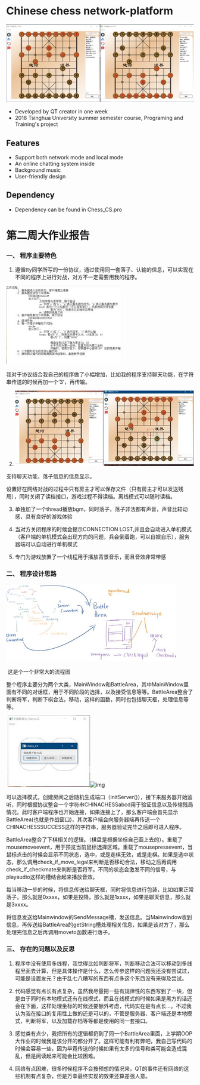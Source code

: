 # Chinese chess network-platform

![](READMEimage/1568134632759.png)

- Developed by QT creator in one week
- 2018 Tsinghua University summer semester course, Programing and Training's project

## Features

- Support both network mode and local mode
- An online chatting system inside
- Background music
- User-friendly design 

## Dependency

- Dependency can be found in Chess_CS.pro



# 第二周大作业报告

### 一、     程序主要特色

1. 遵循tty同学所写的一份协议，通过使用同一套落子、认输的信息，可以实现在不同的程序上进行对战，对方不一定需要用我的程序。

![img](READMEimage/clip_image002.jpg)

我对于协议结合我自己的程序做了小幅增加，比如我的程序支持聊天功能，在字符串传送的时候再加一个‘3’，再传输。

2. ![img](READMEimage/clip_image004.jpg)

支持聊天功能，落子信息的信息显示。

设置好在网络对战的过程中只有房主才可以保存文件（只有房主才可以发送残局），同时关闭了读档接口，游戏过程不得读档。离线模式可以随时读档。

3. 单独加了一个thread播放bgm，同时落子，落子非法都有声音，声音比较动感，具有良好的游戏体验

4. 当对方关闭程序的时候会提示CONNECTION LOST,并且会自动进入单机模式（客户端的单机模式会出现方向的问题，兵会倒着跑，可以自娱自乐），服务器端可以自动进行单机模式

5. 专门为游戏放置了一个线程用于播放背景音乐，而且音效非常带感

 

### 二、     程序设计思路

![imt  Clienì  in IZtServer-è_  connecfl  Sul) Q r  VAIidAAincj  Clfl  Connect ed  ress  Sendnqessa  60  check  check legal ](READMEimage/clip_image006.jpg)

​       这是个一个非常大的流程图

​       整个程序主要分为两个大类，MainWindow和BattleArea，其中MainWindow里面有不同的对话框，用于不同阶段的选择，以及接受信息等等。BattleArea整合了判断将军，判断下棋合法，移动，这样的函数，同时也包括聊天框，处理信息等等。

 

 

​              ![img](READMEimage/clip_image008.jpg)![img](file:///C:/Users/gxy20/AppData/Local/Temp/msohtmlclip1/01/clip_image010.jpg)

可以选择模式，创建房间之后随机生成端口（initServer()），接下来服务器开始监听，同时根据协议整合一个字符串CHINACHESSabcd用于验证信息以及传输残局情况。此时客户端程序也开始连接，如果连接上了，那么客户端会首先显示BattleArea(也就是作战窗口)，其次客户端会向服务器端再传送一个CHINACHESSSUCCESS这样的字符串，服务器验证完毕之后即可进入程序。

 

​       BattleArea整合了下棋相关的逻辑。（棋盘是根据坐标自己画上去的）。重载了mousemoveevent，用于预览当前鼠标选择区域。重载了mousepressevent，当鼠标点击的时候会显示不同状态，选中，或是走棋无效，或是走棋。如果是选中状态，那么调用check_if_move_legal来判断是否移动合法，移动之后再调用check_if_checkmate来判断是否将军。不同的状态会激发不同的信号，与playaudio这样的槽结合起来播放音效。

​       每当移动一步的时候，将信息传送给聊天框，同时将信息进行包装，比如如果正常落子，那么就是0xxxx，如果是投降，那么就是1xxxx，如果是聊天信息，那么就是3xxxx。

​       将信息发送给Mainwindow的SendMessage槽，发送信息。当Mainwindow收到信息，再传送给BattleArea的getString槽处理相关信息，如果是该对方了，那么处理完信息之后再调用moveto函数进行落子。

 

 

### 三、     存在的问题以及反思

1. 程序中没有使用多线程，我觉得比如判断将军，判断移动合法可以移动到多线程里面去计算，但是具体操作是什么，怎么传参这样的问题我还没有尝试过，可能是设置友元？由于乱七八糟写的东西有点多这个东西没有来得及尝试。

2. 代码感觉有点长有点复杂，虽然我尽量把一些有规律性的东西写到了一块，但是由于同时有本地模式还有在线模式，而且在线模式的时候如果是黑方的话还会在下面，这样处理坐标的时候还要额外考虑，代码实在是有点长…。不过我认为我在接口的复用性上做的还是可以的，不管是服务器、客户端还是本地模式，判断将军，以及加载存档等等都是使用的同一套接口。

 

3. 感觉类有点少，我把所有的逻辑都扔到了同一个BattleArea里面，上学期OOP大作业的时候我是该分开的都分开了。这样可能有利有弊吧，我自己写代码的时候会容易一些，因为毕竟传送的时候如果有太多的信号和类可能会造成混乱，但是阅读起来可能会比较困难。

 

4. 网络有点困难，很多时候程序不会按预想的情况来，QT的事件还有网络的这些机制有点复杂，但是万幸最终实现的效果还算差强人意。
